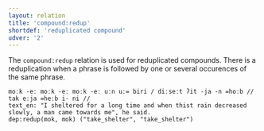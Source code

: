 ```yaml
---
layout: relation
title: 'compound:redup'
shortdef: 'reduplicated compound'
udver: '2'
---
```


The `compound:redup` relation is used for reduplicated compounds. 
There is a reduplication when a phrase is followed by one or several occurences of the same phrase.

~~~ sdparse
moːk -eː moːk -eː moːk -eː uːn uː= biri / diːseːt ʔit -ja -n =hoːb // tak eːja =heːb i- ni //
text_en: "I sheltered for a long time and when thist rain decreased slowly, a man came towards me", he said.
dep:redup(mok, mok) ("take_shelter", "take_shelter")
~~~
<!-- Interlanguage links updated Út 9. května 2023, 20:04:11 CEST -->
